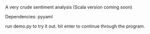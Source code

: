 A very crude sentiment analysis (Scala version coming soon)

Dependencies:
pyyaml


run demo.py to try it out. hit enter to continue through the program.
